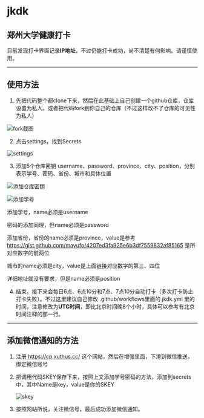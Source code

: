 # jkdk

## 郑州大学健康打卡


目前发现打卡界面记录**IP地址**，不过仍能打卡成功，尚不清楚有何影响。请谨慎使用。

---

## 使用方法

1. 先把代码整个都clone下来，然后在此基础上自己创建一个github仓库，仓库设置为私人。或者把代码fork到你自己的仓库（不过这样改不了仓库的可见性为私人）

![fork截图](./images/fork.png)

2. 点击settings，找到Secrets

![settings](./images/settings.png)

3. 添加5个仓库密钥 username、password、province、city、position，分别表示学号、密码、省份、城市和具体位置

![添加仓库密钥](./images/secret.png)

![添加学号](./images/username.png)

添加学号，name必须是username


密码的添加同理，但name必须是password


添加省份，省份的name必须是province，value是参考
https://gist.github.com/mayufo/4207ed3fa925e6b3df7559832af85165
是所对应数字的前两位


城市的name必须是city，value是上面链接对应数字的第三、四位


详细地址就没有要求，但是name必须是position

4. 结束。接下来会每日6点、6点10分和7点、7点10分自动打卡（多次打卡防止打卡失败）。不过这里建议自己修改 .github/workflows里面的 jkdk.yml 里的时间，注意修改为**UTC时间**，即比北京时间晚8个小时，具体可以参考有北京时间注释的那一行。

---

## 添加微信通知的方法

1. 注册 https://cp.xuthus.cc/ 这个网站，然后在增强里面，下滑到微信推送，绑定微信账号

2. 把调用代码SKEY保存下来，按照上文添加学号密码的方法，添加到secrets中，其中Name是key，value是你的SKEY

   ![skey](./images/SKEY.png)

3. 按照网站所说，关注微信号，最后成功添加微信通知。
